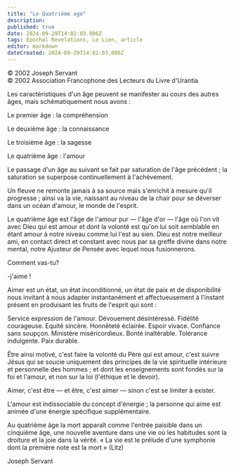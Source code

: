 ```yaml
---
title: "Le Quatrième age"
description: 
published: true
date: 2024-09-29T14:02:03.086Z
tags: Epochal Revelations, Le Lien, article
editor: markdown
dateCreated: 2024-09-29T14:02:03.086Z
---
```


<p class="v-card v-sheet theme--light grey lighten-3 px-2">© 2002 Joseph Servant<br>© 2002 Association Francophone des Lecteurs du Livre d'Urantia</p>

Les caractéristiques d'un âge peuvent se manifester au cours des autres âges, mais schématiquement nous avons :

Le premier âge : la compréhension

Le deuxième âge : la connaissance

Le troisième âge : la sagesse

Le quatrième âge : l'amour

Le passage d'un âge au suivant se fait par saturation de l'âge précédent ; la saturation se superpose continuellement à l'achèvement.

Un fleuve ne remonte jamais à sa source mais s'enrichit à mesure qu'il progresse ; ainsi va la vie, naissant au niveau de la chair pour se déverser dans un océan d'amour, le monde de l'esprit.

Le quatrième âge est l'âge de l'amour pur — l'âge d'or — l'âge où l'on vit avec Dieu qui est amour et dont la volonté est qu'on lui soit semblable en étant amour à notre niveau comme lui l'est au sien. Dieu est notre meilleur ami, en contact direct et constant avec nous par sa greffe divine dans notre mental, notre Ajusteur de Pensée avec lequel nous fusionnerons.

Comment vas-tu?

-j'aime !

Aimer est un état, un état inconditionné, un état de paix et de disponibilité nous invitant à nous adapter instantanément et affectueusement à l'instant présent en produisant les fruits de l'esprit qui sont :

Service expression de l'amour.
Dévouement désintéressé.
Fidélité courageuse.
Equité sincère.
Honnêteté éclairée.
Espoir vivace.
Confiance sans soupçon.
Ministère miséricordieux.
Bonté inaltérable.
Tolérance indulgente.
Paix durable.

Être ainsi motivé, c'est faire la volonté du Père qui est amour, c'est suivre Jésus qui se soucie uniquement des principes de la vie spirituelle intérieure et personnelle des hommes ; et dont les enseignements sont fondés sur la foi et l'amour, et non sur la loi (l'éthique et le devoir).

Aimer, c'est être — et être, c'est aimer — sinon c'est se limiter à exister.

L'amour est indissociable du concept d'énergie ; la personne qui aime est animée d'une énergie spécifique supplémentaire.

Au quatrième âge la mort apparaît comme l'entrée paisible dans un cinquième âge, une nouvelle aventure dans une vie où les habitudes sont la droiture et la joie dans la vérité. « La vie est le prélude d'une symphonie dont la première note est la mort » (Litz)

Joseph Servant